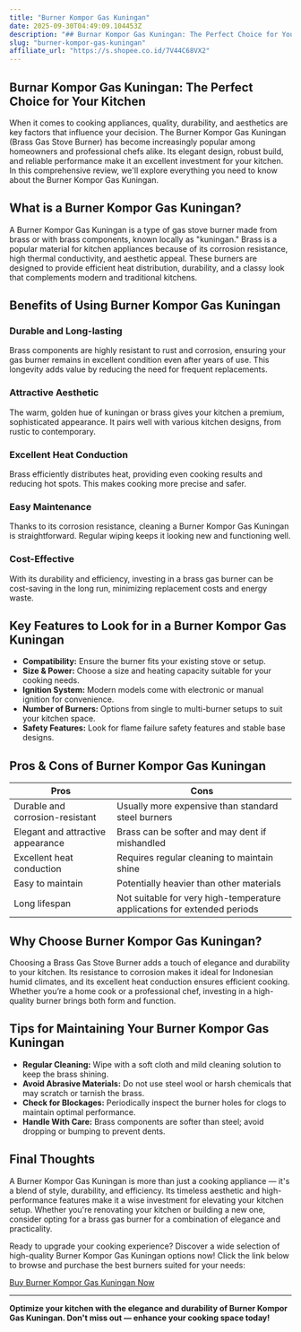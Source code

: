 ```yaml
---
title: "Burner Kompor Gas Kuningan"
date: 2025-09-30T04:49:09.104453Z
description: "## Burnar Kompor Gas Kuningan: The Perfect Choice for Your Kitchen..."
slug: "burner-kompor-gas-kuningan"
affiliate_url: "https://s.shopee.co.id/7V44C68VX2"
---
```

## Burnar Kompor Gas Kuningan: The Perfect Choice for Your Kitchen

When it comes to cooking appliances, quality, durability, and aesthetics are key factors that influence your decision. The Burner Kompor Gas Kuningan (Brass Gas Stove Burner) has become increasingly popular among homeowners and professional chefs alike. Its elegant design, robust build, and reliable performance make it an excellent investment for your kitchen. In this comprehensive review, we'll explore everything you need to know about the Burner Kompor Gas Kuningan.

## What is a Burner Kompor Gas Kuningan?

A Burner Kompor Gas Kuningan is a type of gas stove burner made from brass or with brass components, known locally as "kuningan." Brass is a popular material for kitchen appliances because of its corrosion resistance, high thermal conductivity, and aesthetic appeal. These burners are designed to provide efficient heat distribution, durability, and a classy look that complements modern and traditional kitchens.

## Benefits of Using Burner Kompor Gas Kuningan

### Durable and Long-lasting

Brass components are highly resistant to rust and corrosion, ensuring your gas burner remains in excellent condition even after years of use. This longevity adds value by reducing the need for frequent replacements.

### Attractive Aesthetic

The warm, golden hue of kuningan or brass gives your kitchen a premium, sophisticated appearance. It pairs well with various kitchen designs, from rustic to contemporary.

### Excellent Heat Conduction

Brass efficiently distributes heat, providing even cooking results and reducing hot spots. This makes cooking more precise and safer.

### Easy Maintenance

Thanks to its corrosion resistance, cleaning a Burner Kompor Gas Kuningan is straightforward. Regular wiping keeps it looking new and functioning well.

### Cost-Effective

With its durability and efficiency, investing in a brass gas burner can be cost-saving in the long run, minimizing replacement costs and energy waste.

## Key Features to Look for in a Burner Kompor Gas Kuningan

- **Compatibility:** Ensure the burner fits your existing stove or setup.
- **Size & Power:** Choose a size and heating capacity suitable for your cooking needs.
- **Ignition System:** Modern models come with electronic or manual ignition for convenience.
- **Number of Burners:** Options from single to multi-burner setups to suit your kitchen space.
- **Safety Features:** Look for flame failure safety features and stable base designs.

## Pros & Cons of Burner Kompor Gas Kuningan

| Pros                                     | Cons                                 |
|------------------------------------------|--------------------------------------|
| Durable and corrosion-resistant        | Usually more expensive than standard steel burners |
| Elegant and attractive appearance       | Brass can be softer and may dent if mishandled |
| Excellent heat conduction               | Requires regular cleaning to maintain shine |
| Easy to maintain                        | Potentially heavier than other materials |
| Long lifespan                           | Not suitable for very high-temperature applications for extended periods |

## Why Choose Burner Kompor Gas Kuningan?

Choosing a Brass Gas Stove Burner adds a touch of elegance and durability to your kitchen. Its resistance to corrosion makes it ideal for Indonesian humid climates, and its excellent heat conduction ensures efficient cooking. Whether you’re a home cook or a professional chef, investing in a high-quality burner brings both form and function.

## Tips for Maintaining Your Burner Kompor Gas Kuningan

- **Regular Cleaning:** Wipe with a soft cloth and mild cleaning solution to keep the brass shining.
- **Avoid Abrasive Materials:** Do not use steel wool or harsh chemicals that may scratch or tarnish the brass.
- **Check for Blockages:** Periodically inspect the burner holes for clogs to maintain optimal performance.
- **Handle With Care:** Brass components are softer than steel; avoid dropping or bumping to prevent dents.

## Final Thoughts

A Burner Kompor Gas Kuningan is more than just a cooking appliance — it's a blend of style, durability, and efficiency. Its timeless aesthetic and high-performance features make it a wise investment for elevating your kitchen setup. Whether you're renovating your kitchen or building a new one, consider opting for a brass gas burner for a combination of elegance and practicality.

Ready to upgrade your cooking experience? Discover a wide selection of high-quality Burner Kompor Gas Kuningan options now! Click the link below to browse and purchase the best burners suited for your needs:

[Buy Burner Kompor Gas Kuningan Now](https://s.shopee.co.id/7V44C68VX2)

---

**Optimize your kitchen with the elegance and durability of Burner Kompor Gas Kuningan. Don't miss out — enhance your cooking space today!**
